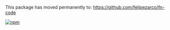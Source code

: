 This package has moved permanently to: https://github.com/felipezarco/fn-code

[![npm](https://nodei.co/npm/responser.png)](https://www.npmjs.com/package/fn-code)
